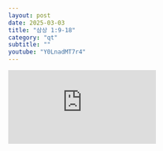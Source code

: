 ```yaml
---
layout: post
date: 2025-03-03
title: "삼상 1:9-18"
category: "qt"
subtitle: ""
youtube: "Y0LnadMT7r4"
---
```


<div class="youtube margin-large">
    <iframe src="https://www.youtube.com/embed/Y0LnadMT7r4" title="YouTube video player" frameborder="0" allow="accelerometer; autoplay; clipboard-write; encrypted-media; gyroscope; picture-in-picture; web-share" allowfullscreen></iframe>
</div>

